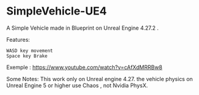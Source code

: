 # SimpleVehicle-UE4
 
A Simple Vehicle made in Blueprint on Unreal Engine 4.27.2 .

Features:

    WASD key movement 
    Space key Brake

Exemple : 
https://www.youtube.com/watch?v=cAfXdMRRBw8

Some Notes:
  This work only on Unreal engine 4.27.
  the vehicle physics on Unreal Engine 5 or higher use Chaos , not Nvidia PhysX.

